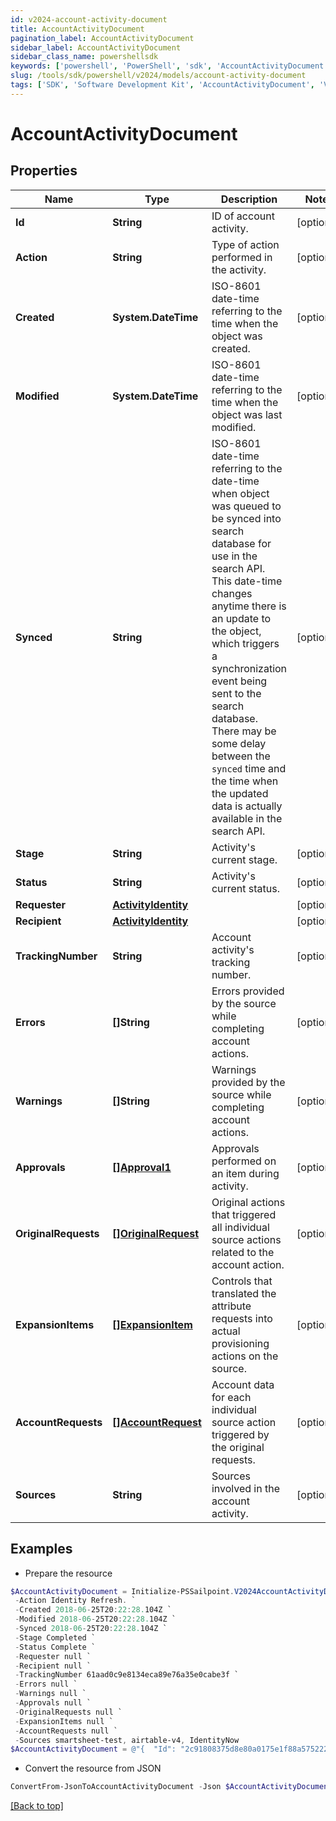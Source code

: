 ```yaml
---
id: v2024-account-activity-document
title: AccountActivityDocument
pagination_label: AccountActivityDocument
sidebar_label: AccountActivityDocument
sidebar_class_name: powershellsdk
keywords: ['powershell', 'PowerShell', 'sdk', 'AccountActivityDocument', 'V2024AccountActivityDocument'] 
slug: /tools/sdk/powershell/v2024/models/account-activity-document
tags: ['SDK', 'Software Development Kit', 'AccountActivityDocument', 'V2024AccountActivityDocument']
---
```



# AccountActivityDocument

## Properties

Name | Type | Description | Notes
------------ | ------------- | ------------- | -------------
**Id** | **String** | ID of account activity. | [optional] 
**Action** | **String** | Type of action performed in the activity. | [optional] 
**Created** | **System.DateTime** | ISO-8601 date-time referring to the time when the object was created. | [optional] 
**Modified** | **System.DateTime** | ISO-8601 date-time referring to the time when the object was last modified. | [optional] 
**Synced** | **String** | ISO-8601 date-time referring to the date-time when object was queued to be synced into search database for use in the search API.   This date-time changes anytime there is an update to the object, which triggers a synchronization event being sent to the search database.  There may be some delay between the `synced` time and the time when the updated data is actually available in the search API.  | [optional] 
**Stage** | **String** | Activity's current stage. | [optional] 
**Status** | **String** | Activity's current status. | [optional] 
**Requester** | [**ActivityIdentity**](activity-identity) |  | [optional] 
**Recipient** | [**ActivityIdentity**](activity-identity) |  | [optional] 
**TrackingNumber** | **String** | Account activity's tracking number. | [optional] 
**Errors** | **[]String** | Errors provided by the source while completing account actions. | [optional] 
**Warnings** | **[]String** | Warnings provided by the source while completing account actions. | [optional] 
**Approvals** | [**[]Approval1**](approval1) | Approvals performed on an item during activity. | [optional] 
**OriginalRequests** | [**[]OriginalRequest**](original-request) | Original actions that triggered all individual source actions related to the account action. | [optional] 
**ExpansionItems** | [**[]ExpansionItem**](expansion-item) | Controls that translated the attribute requests into actual provisioning actions on the source. | [optional] 
**AccountRequests** | [**[]AccountRequest**](account-request) | Account data for each individual source action triggered by the original requests. | [optional] 
**Sources** | **String** | Sources involved in the account activity. | [optional] 

## Examples

- Prepare the resource
```powershell
$AccountActivityDocument = Initialize-PSSailpoint.V2024AccountActivityDocument  -Id 2c91808375d8e80a0175e1f88a575222 `
 -Action Identity Refresh. `
 -Created 2018-06-25T20:22:28.104Z `
 -Modified 2018-06-25T20:22:28.104Z `
 -Synced 2018-06-25T20:22:28.104Z `
 -Stage Completed `
 -Status Complete `
 -Requester null `
 -Recipient null `
 -TrackingNumber 61aad0c9e8134eca89e76a35e0cabe3f `
 -Errors null `
 -Warnings null `
 -Approvals null `
 -OriginalRequests null `
 -ExpansionItems null `
 -AccountRequests null `
 -Sources smartsheet-test, airtable-v4, IdentityNow
$AccountActivityDocument = @"{  "Id": "2c91808375d8e80a0175e1f88a575222", "Action": "Identity Refresh.", "Created": "2018-06-25T20:22:28.104Z", "Modified": "2018-06-25T20:22:28.104Z", "Synced": "2018-06-25T20:22:28.104Z", "Stage": "Completed", "Status": "Complete", "Requester": null, "Recipient": null, "TrackingNumber": "61aad0c9e8134eca89e76a35e0cabe3f", "Errors": null, "Warnings": null, "Approvals": null, "OriginalRequests": null, "ExpansionItems": null, "AccountRequests": null, "Sources": "smartsheet-test, airtable-v4, IdentityNow" }"@
```

- Convert the resource from JSON
```powershell
ConvertFrom-JsonToAccountActivityDocument -Json $AccountActivityDocument
```


[[Back to top]](#) 

